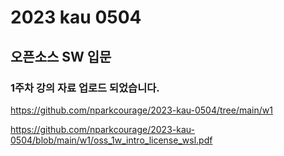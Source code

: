 # 2023 kau 0504
## 오픈소스 SW 입문


### 1주차 강의 자료 업로드 되었습니다.
https://github.com/nparkcourage/2023-kau-0504/tree/main/w1  
  
https://github.com/nparkcourage/2023-kau-0504/blob/main/w1/oss_1w_intro_license_wsl.pdf
